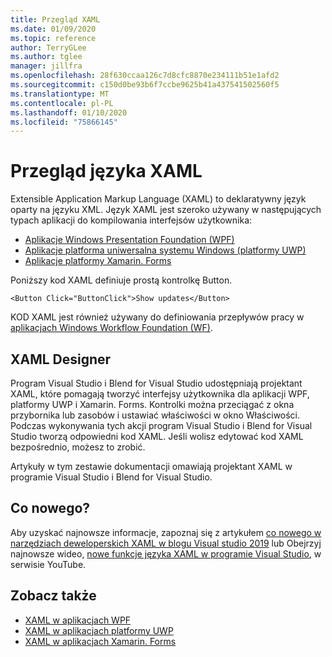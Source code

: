 ```yaml
---
title: Przegląd XAML
ms.date: 01/09/2020
ms.topic: reference
author: TerryGLee
ms.author: tglee
manager: jillfra
ms.openlocfilehash: 28f630ccaa126c7d8cfc8870e234111b51e1afd2
ms.sourcegitcommit: c150d0be93b6f7ccbe9625b41a437541502560f5
ms.translationtype: MT
ms.contentlocale: pl-PL
ms.lasthandoff: 01/10/2020
ms.locfileid: "75866145"
---
```

# <a name="overview-of-xaml"></a>Przegląd języka XAML

Extensible Application Markup Language (XAML) to deklaratywny język oparty na języku XML. Język XAML jest szeroko używany w następujących typach aplikacji do kompilowania interfejsów użytkownika:

- [Aplikacje Windows Presentation Foundation (WPF)](/dotnet/framework/wpf/advanced/xaml-in-wpf)
- [Aplikacje platforma uniwersalna systemu Windows (platformy UWP)](/windows/uwp/xaml-platform/xaml-overview)
- [Aplikacje platformy Xamarin. Forms](/xamarin/xamarin-forms/xaml/)

Poniższy kod XAML definiuje prostą kontrolkę Button.

```xaml
<Button Click="ButtonClick">Show updates</Button>
```

KOD XAML jest również używany do definiowania przepływów pracy w [aplikacjach Windows Workflow Foundation (WF)](/dotnet/framework/windows-workflow-foundation/serializing-workflows-and-activities-to-and-from-xaml).

## <a name="xaml-designer"></a>XAML Designer

Program Visual Studio i Blend for Visual Studio udostępniają projektant XAML, które pomagają tworzyć interfejsy użytkownika dla aplikacji WPF, platformy UWP i Xamarin. Forms. Kontrolki można przeciągać z okna przybornika lub zasobów i ustawiać właściwości w okno Właściwości. Podczas wykonywania tych akcji program Visual Studio i Blend for Visual Studio tworzą odpowiedni kod XAML. Jeśli wolisz edytować kod XAML bezpośrednio, możesz to zrobić.

Artykuły w tym zestawie dokumentacji omawiają projektant XAML w programie Visual Studio i Blend for Visual Studio.

## <a name="whats-new"></a>Co nowego?

Aby uzyskać najnowsze informacje, zapoznaj się z artykułem [co nowego w narzędziach deweloperskich XAML w blogu Visual studio 2019](https://devblogs.microsoft.com/visualstudio/whats-new-in-xaml-developer-tools-in-visual-studio-2019-for-wpf-uwp/) lub Obejrzyj najnowsze wideo, [nowe funkcje języka XAML w programie Visual Studio](https://youtu.be/yI9OyA4ZM2E), w serwisie YouTube.

## <a name="see-also"></a>Zobacz także

- [XAML w aplikacjach WPF](/dotnet/framework/wpf/advanced/xaml-in-wpf)
- [XAML w aplikacjach platformy UWP](/windows/uwp/xaml-platform/xaml-overview)
- [XAML w aplikacjach Xamarin. Forms](/xamarin/xamarin-forms/xaml/)
